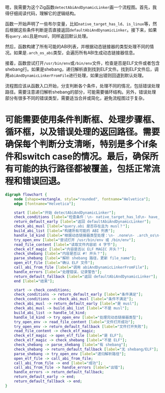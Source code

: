 嗯，我需要为这个Zig函数`detectAbiAndDynamicLinker`画一个流程图。首先，我得仔细阅读代码，理解它的逻辑结构。

函数一开始声明了一些布尔变量，比如`native_target_has_ld`、`is_linux`等，然后根据这些条件判断是否直接返回`defaultAbiAndDynamicLinker`。接下来，如果有`query.abi`且是musl，同样返回默认处理。

然后，函数构建了所有可能的ABI列表，并根据动态链接器的类型处理不同的情况。如果是`.arch_os_abi`类型，会遍历所有ABI生成动态链接器信息。

接着，函数尝试打开`/usr/bin/env`或`/bin/env`文件，检查是否是ELF文件或者包含shebang行。如果是shebang，递归解析直到找到ELF文件。找到ELF文件后，调用`abiAndDynamicLinkerFromFile`进行处理，如果出错则回退到默认处理。

流程图应该从函数入口开始，分支判断各个条件，处理不同的情况，包括错误处理路径。需要注意递归解析shebang的部分，可能需要循环结构。另外，错误处理部分有很多不同的错误类型，需要适当合并或简化，避免流程图过于复杂。

可能需要使用条件判断框、处理步骤框、循环框，以及错误处理的返回路径。需要确保每个判断分支清晰，特别是多个if条件和switch case的情况。最后，确保所有可能的执行路径都被覆盖，包括正常流程和错误回退。
================================================
```dot
digraph flowchart {
    node [shape=rectangle, style="rounded", fontname="Helvetica"];
    edge [fontname="Helvetica"];

    start [label="开始 detectAbiAndDynamicLinker"];
    check_conditions [label="检查条件：\n- native_target_has_ld\n- have_all_info\n- os_is_non_native\n- is_solarish\n- is_darwin"];
    return_default_early [label="返回 defaultAbiAndDynamicLinker"];
    check_abi_musl [label="query.abi 是否存在且为 musl？"];
    build_abi_list [label="构建所有可能的 ABI 列表"];
    handle_ld_kind [label="根据动态链接器类型处理：\n- .none\n- .arch_os\n- .arch_os_abi（遍历 ABI）"];
    try_open_env [label="尝试打开 /usr/bin/env 或 /bin/env"];
    read_file_content [label="读取文件内容前 4 字节"];
    check_elf_magic [label="内容是否以 ELF MAGIC 开头？"];
    check_shebang [label="内容是否以 #! 开头？"];
    parse_shebang [label="解析 shebang 路径，更新 file_name"];
    open_elf_file [label="确认 ELF 文件"];
    call_abi_from_file [label="调用 abiAndDynamicLinkerFromFile"];
    handle_errors [label="处理错误，记录警告"];
    return_default_fallback [label="返回 defaultAbiAndDynamicLinker"];
    end [label="结束"];

    start -> check_conditions;
    check_conditions -> return_default_early [label="条件满足"];
    check_conditions -> check_abi_musl [label="条件不满足"];
    check_abi_musl -> return_default_early [label="是 musl"];
    check_abi_musl -> build_abi_list [label="不是 musl"];
    build_abi_list -> handle_ld_kind;
    handle_ld_kind -> try_open_env [label="处理完动态链接器类型"];
    try_open_env -> read_file_content [label="文件打开成功"];
    try_open_env -> return_default_fallback [label="文件打开失败"];
    read_file_content -> check_elf_magic;
    check_elf_magic -> open_elf_file [label="是 ELF"];
    check_elf_magic -> check_shebang [label="不是 ELF"];
    check_shebang -> parse_shebang [label="有 shebang"];
    check_shebang -> return_default_fallback [label="无 shebang/ELF"];
    parse_shebang -> try_open_env [label="递归解析路径"];
    open_elf_file -> call_abi_from_file;
    call_abi_from_file -> end [label="成功"];
    call_abi_from_file -> handle_errors [label="出错"];
    handle_errors -> return_default_fallback;
    return_default_early -> end;
    return_default_fallback -> end;
}
```